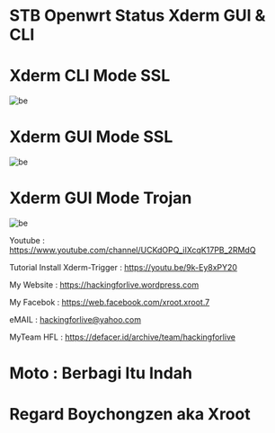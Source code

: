 # STB Openwrt Status Xderm GUI & CLI

# Xderm CLI Mode SSL 
![be](https://raw.githubusercontent.com/boychongzen18/STB-Openwrt/main/cli.jpg)

# Xderm GUI Mode SSL 
![be](https://raw.githubusercontent.com/boychongzen18/STB-Openwrt/main/ssl.jpg)

# Xderm GUI Mode Trojan
![be](https://raw.githubusercontent.com/boychongzen18/STB-Openwrt/main/trojan.jpg)


 Youtube      : https://www.youtube.com/channel/UCKdOPQ_iIXcqK17PB_2RMdQ

Tutorial Install Xderm-Trigger : https://youtu.be/9k-Ey8xPY20

My Website    : https://hackingforlive.wordpress.com

My Facebok    : https://web.facebook.com/xroot.xroot.7

eMAIL         : hackingforlive@yahoo.com      

MyTeam HFL    : https://defacer.id/archive/team/hackingforlive

# Moto : Berbagi Itu Indah

# Regard Boychongzen aka Xroot
